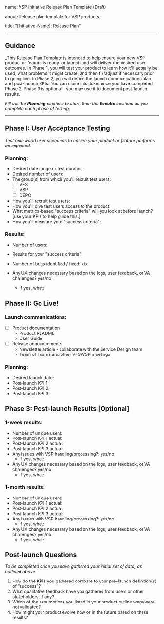name: VSP Initiative Release Plan Template (Draft)

about: Release plan template for VSP products.

title: "[Initiative-Name]: Release Plan"

---

## Guidance

_This Release Plan Template is intended to help ensure your new VSP product or feature is ready for launch and will deliver the desired user outcomes. In Phase 1, you will test your product to learn how it'll actually be used, what problems it might create, and then fix/adjust if necessary prior to going live. In Phase 2, you will define the launch communications plan and post-launch KPIs. You can close this ticket once you have completed Phase 2. Phase 3 is optional - you may use it to document post-launch results. 

_Fill out the **Planning** sections to start, then the **Results** sections as you complete each phase of testing._

---

## Phase I: User Acceptance Testing
*Test real-world user scenarios to ensure your product or feature performs as expected.*

### Planning:

- Desired date range or test duration: 
- Desired number of users: 
- The group(s) from which you'll recruit test users:
  - [ ] VFS
  - [ ] VSP
  - [ ] DEPO
- How you'll recruit test users:
- How you'll give test users access to the product: 
- What metrics-based "success criteria" will you look at before launch? [use your KPIs to help guide this.]
- How you'll measure your "success criteria": 

### Results:

- Number of users: 	

- Results for your "success criteria":

- Number of bugs identified / fixed: x/x

- Any UX changes necessary based on the logs, user feedback, or VA challenges? yes/no

  - If yes, what:   

## Phase II: Go Live!

### Launch communications:

- [ ] Product documentation
  - Product README
  - User Guide 
- [ ] Release announcements
  - Newsletter article - collaborate with the Service Design team
  - Team of Teams and other VFS/VSP meetings

### Planning:

- Desired launch date: 
- Post-launch KPI 1:
- Post-launch KPI 2:
- Post-launch KPI 3: 

## Phase 3: Post-launch Results [Optional]

### 1-week results:

- Number of unique users: 
- Post-launch KPI 1 actual: 
- Post-launch KPI 2 actual: 
- Post-launch KPI 3 actual:
- Any issues with VSP handling/processing?: yes/no
  - If yes, what:
- Any UX changes necessary based on the logs, user feedback, or VA challenges? yes/no
  - If yes, what: 

### 1-month results:

- Number of unique users: 
- Post-launch KPI 1 actual: 
- Post-launch KPI 2 actual: 
- Post-launch KPI 3 actual: 
- Any issues with VSP handling/processing?: yes/no
  - If yes, what:
- Any UX changes necessary based on the logs, user feedback, or VA challenges? yes/no
  - If yes, what: 

## Post-launch Questions

*To be completed once you have gathered your initial set of data, as outlined above.*

1. How do the KPIs you gathered compare to your pre-launch definition(s) of "success"?
2. What qualitative feedback have you gathered from users or other stakeholders, if any?
3. Which of the assumptions you listed in your product outline were/were not validated?
4. How might your product evolve now or in the future based on these results?
